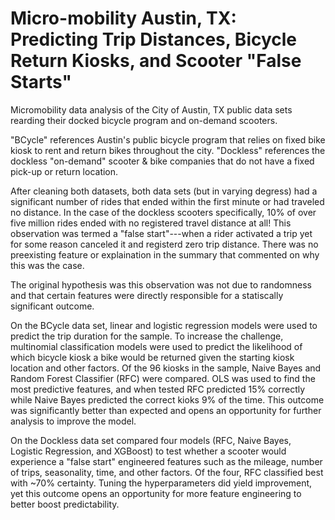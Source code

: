 # Micro-mobility Austin, TX: Predicting Trip Distances, Bicycle Return Kiosks, and Scooter "False Starts"
Micromobility data analysis of the City of Austin, TX public data sets rearding their docked bicycle program and on-demand scooters.

"BCycle" references Austin's public bicycle program that relies on fixed bike kiosk to rent and return bikes throughout the city.
"Dockless" references the dockless "on-demand" scooter & bike companies that do not have a fixed pick-up or return location.

After cleaning both datasets, both data sets (but in varying degress) had a significant number of rides that ended 
within the first minute or had traveled no distance. In the case of the dockless scooters specifically, 10% of over five million rides ended with no registered travel distance at all! This observation was termed a "false start"---when a rider activated a trip yet for some reason canceled it and registerd zero trip distance. There was no preexisting feature or explaination in the summary that commented on why this was the case.

The original hypothesis was this observation was not due to randomness and that certain features were directly responsible for a statiscally significant outcome. 

On the BCycle data set, linear and logistic regression models were used to predict the trip duration for the sample. To increase the challenge, multinomial classification models were used to predict the likelihood of which bicycle kiosk a bike would be returned given the starting kiosk location and other factors. Of the 96 kiosks in the sample, Naive Bayes and Random Forest Classifier (RFC) were compared. OLS was used to find the most predictive features, and when tested RFC predicted 15% correctly while Naive Bayes predicted the correct kioks 9% of the time. This outcome was significantly better than expected and opens an opportunity for further analysis to improve the model. 

On the Dockless data set compared four models (RFC, Naive Bayes, Logistic Regression, and XGBoost) to test whether a scooter would experience a "false start" engineered features such as the mileage, number of trips, seasonality, time, and other factors. Of the four, RFC classified best with ~70% certainty. Tuning the hyperparameters did yield improvement, yet this outcome opens an opportunity for more feature engineering to better boost predictability. 

